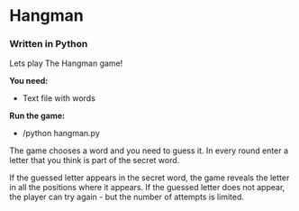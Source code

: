 # Hangman
### Written in Python

Lets play The Hangman game!


**You need:** 
* Text file with words

**Run the game:**
* <file path>/python hangman.py


The game chooses a word and you need to guess it. In every round enter a letter that you think is part of the secret word.  

If the guessed letter appears in the secret word, the game reveals the letter in all the positions where it appears. 
If the guessed letter does not appear, the player can try again - but the number of attempts is limited.

